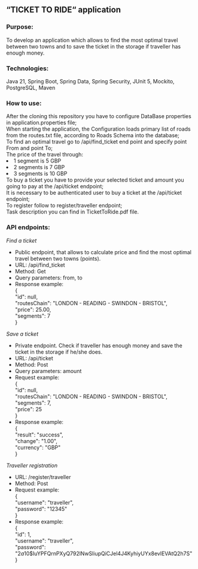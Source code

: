 <h2>“TICKET TO RIDE“ application</h2>

<h3>Purpose:</h3>
To develop an application which allows to find the most optimal travel between two towns and to save the ticket in the storage if traveller has enough money.

<h3>Technologies:</h3>
     Java 21, Spring Boot, Spring Data, Spring Security, JUnit 5, Mockito, PostgreSQL, Maven

<h3>How to use:</h3>
After the cloning this repository you have to configure DataBase properties in application.properties file;
<br>When starting the application, the Configuration loads primary list of roads from the routes.txt file,
according to Roads Schema into the database;
<br>To find an optimal travel go to /api/find_ticket end point and specify point From and point To;
<br>The price of the travel through:
<li>1 segment is 5 GBP</li>
<li>2 segments is 7 GBP</li>
<li>3 segments is 10 GBP</li>
 To buy a ticket you have to provide your selected ticket and amount you going to pay at the /api/ticket endpoint;
<br>It is necessary to be authenticated user to buy a ticket at the /api/ticket endpoint;
<br>To register follow to register/traveller endpoint;
<br>Task description you can find in TicketToRide.pdf file.

<h3>API endpoints:</h3>

_Find a ticket_
* Public endpoint, that allows to calculate price and find the most optimal travel between two towns (points).
*    URL: /api/find_ticket 
*  Method: Get
* Query parameters: from, to 
* Response example:
<br>{
<br> "id": null,
<br> "routesChain": "LONDON - READING - SWINDON - BRISTOL",
<br> "price": 25.00,
<br> "segments": 7
<br>}

_Save a ticket_
* Private endpoint. Check if traveller has enough money and save the ticket in the storage if he/she does.
*  URL: /api/ticket
*   Method: Post
*    Query parameters: amount
*    Request example:
   <br>{
    <br>"id": null,
    <br>"routesChain": "LONDON - READING - SWINDON - BRISTOL",
   <br> "segments": 7,
   <br> "price": 25
   <br>}  
*    Response example:
   <br>{
    <br>"result": "success",
    <br>"change": "1.00",
    <br>"currency": "GBP"
  <br> }

_Traveller registration_
 *    URL: /register/traveller
 *    Method: Post
 *    Request example:
   <br> {
   <br> "username": "traveller",
   <br> "password": "12345"
   <br> }
 *    Response example:
   <br> {
    <br>"id": 1,
    <br>"username": "traveller",
    <br>"password": "$2a$10$IuYPFQrnPXyQ792lNwSliupQiCJel4J4KyhiyUYx8evlEVAtQ2h7S"
   <br> }
